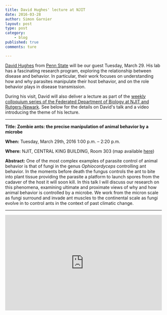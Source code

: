 ```yaml
---
title: David Hughes' lecture at NJIT
date: 2016-03-28
author: Simon Garnier
layout: post
type: post
category:
    - blog
published: true
comments: ture

---
```


[David Hughes](http://www.hugheslab.com/) from [Penn State](http://www.psu.edu/) will be our guest Tuesday, March 29. His lab has a fascinating research program, exploring the relationship between disease and behavior. In particular, their work focuses on understanding how and why parasites manipulate their host behavior, and on the role behavior plays in disease transmission.

During his visit, David will also deliver a lecture as part of the [weekly colloquium series of the Federated Department of Biology at NJIT and Rutgers-Newark](http://www.ncas.rutgers.edu/colloquium-schedule-2015-2016). See below for the details on David's talk and a video introducing the theme of his lecture.

---

**Title: Zombie ants: the precise manipulation of animal behavior by a microbe**

**When:** Tuesday, March 29th, 2016 1:00 p.m. – 2:20 p.m.

**Where:** NJIT, CENTRAL KING BUILDING, Room 303 (map available [here](http://theswarmlab.com/contact/))

**Abstract:** One of the most complex examples of parasite control of animal behavior is that of fungi in the genus *Ophiocordyceps* controlling ant behavior. In the moments before death the fungus controls the ant to bite into plant tissue providing the parasite a platform to launch spores from the cadaver of the host it will soon kill. In this talk I will discuss our research on this phenomena, examining ultimate and proximate views of why and how animal behavior is controlled by a microbe. We work from the micron scale as fungi surround and invade ant muscles to the continental scale as fungi evolve in to control ants in the context of past climatic change.

---

<div style="position: relative; width: 100%; height: 0; padding-bottom: 61%;">
  <iframe style="position: absolute; width: 100%; height: 100%; left: 0; top: 0;" src="https://www.youtube.com/embed/XuKjBIBBAL8" frameborder="0" allowfullscreen></iframe>
</div>
